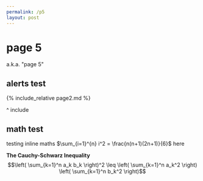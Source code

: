 ```yaml
---
permalink: /p5
layout: post
---
```


# page 5

a.k.a. "page 5"

## alerts test

{% include_relative page2.md %}

^ include

## math test

testing inline maths $\sum_{i=1}^{n} i^2 = \frac{n(n+1)(2n+1)}{6}$ here

**The Cauchy-Schwarz Inequality**\
$$\left( \sum_{k=1}^n a_k b_k \right)^2 \leq \left( \sum_{k=1}^n a_k^2 \right) \left( \sum_{k=1}^n b_k^2 \right)$$

